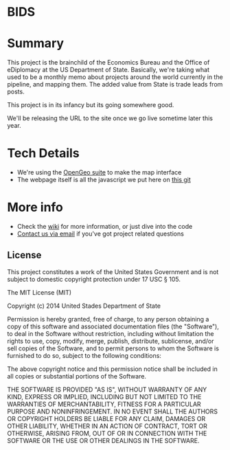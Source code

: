 BIDS
====

# Summary
This project is the brainchild of the Economics Bureau and the Office of eDiplomacy at the US Department of State. Basically, we're taking what used to be a monthly memo about projects around the world currently in the pipeline, and mapping them. The added value from State is trade leads from posts.

This project is in its infancy but its going somewhere good.

We'll be releasing the URL to the site once we go live sometime later this year.

# Tech Details
* We're using the [OpenGeo suite](http://opengeo.org/) to make the map interface
* The webpage itself is all the javascript we put here on [this git](https://github.com/USStateDept/bids)

# More info
* Check the [wiki](https://github.com/USStateDept/bids/wiki) for more information, or just dive into the code
* [Contact us via email](mailto:BIDS-Mailbox@state.gov) if you've got project related questions

## License

This project constitutes a work of the United States Government and is not subject to domestic copyright protection under 17 USC § 105.

The MIT License (MIT)

Copyright (c) 2014 United Stades Department of State

Permission is hereby granted, free of charge, to any person obtaining a copy
of this software and associated documentation files (the "Software"), to deal
in the Software without restriction, including without limitation the rights
to use, copy, modify, merge, publish, distribute, sublicense, and/or sell
copies of the Software, and to permit persons to whom the Software is
furnished to do so, subject to the following conditions:

The above copyright notice and this permission notice shall be included in
all copies or substantial portions of the Software.

THE SOFTWARE IS PROVIDED "AS IS", WITHOUT WARRANTY OF ANY KIND, EXPRESS OR
IMPLIED, INCLUDING BUT NOT LIMITED TO THE WARRANTIES OF MERCHANTABILITY,
FITNESS FOR A PARTICULAR PURPOSE AND NONINFRINGEMENT. IN NO EVENT SHALL THE
AUTHORS OR COPYRIGHT HOLDERS BE LIABLE FOR ANY CLAIM, DAMAGES OR OTHER
LIABILITY, WHETHER IN AN ACTION OF CONTRACT, TORT OR OTHERWISE, ARISING FROM,
OUT OF OR IN CONNECTION WITH THE SOFTWARE OR THE USE OR OTHER DEALINGS IN
THE SOFTWARE.

